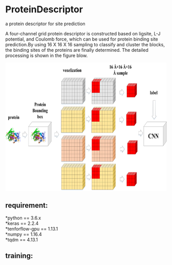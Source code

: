# ProteinDescriptor
a protein descriptor for site prediction

A four-channel grid protein descriptor is constructed based on ligsite, L-J potential, and Coulomb force, which can be used for protein binding site prediction.By using 16 X 16 X 16 sampling to classify and cluster the blocks, the binding sites of the proteins are finally determined. The detailed processing is shown in the figure blow.

<div align=center><img width="700" height="400" src="https://github.com/595693085/ProteinDescriptor/blob/master/docs/figure1.jpg"/></div>


## requirement:
*python == 3.6.x  
*keras == 2.2.4  
*tenforflow-gpu == 1.13.1  
*numpy == 1.16.4  
*tqdm == 4.13.1  


## training:



